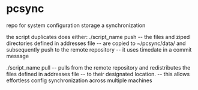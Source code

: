 # pcsync
repo for system configuration storage a synchronization

the script duplicates does either:
./script_name push
-- the files and ziped directories defined in addresses file
-- are copied to ~/pcsync/data/ and subsequently push to the remote repository
-- it uses timedate in a commit message

./script_name pull
-- pulls from the remote repository and redistributes the files defined in addresses file
-- to their designated location.
-- this allows effortless config synchronization across multiple machines
